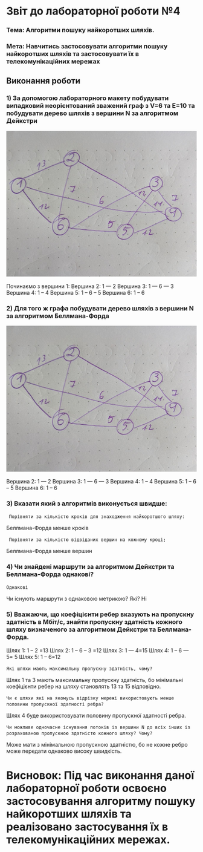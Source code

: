 # Звіт до лабораторної роботи №4</h1>

### Тема: Алгоритми пошуку найкоротших шляхів. <br>

### Мета: Навчитись застосовувати алгоритми пошуку найкоротших шляхів та застосовувати їх в телекомунікаційних мережах

## Виконання роботи 

### 1) За допомогою лабораторного макету побудувати випадковий неорієнтований зважений граф з V=6 та E=10 та побудувати дерево шляхів з вершини N за алгоритмом Дейкстри

![image](https://github.com/sneyks/LABS/blob/main/lab_4/1.jpg)

Починаємо з вершини 1:
Вершина 2: 1 — 2
Вершина 3: 1 — 6 — 3
Вершина 4: 1 – 4
Вершина 5: 1 – 6 – 5
Вершина 6: 1 – 6

### 2) Для того ж графа побудувати дерево шляхів з вершини N за алгоритмом Беллмана-Форда

![image](https://github.com/sneyks/LABS/blob/main/lab_4/2.jpg)

Вершина 2: 1 — 2
Вершина 3: 1 — 6 — 3
Вершина 4: 1 – 4
Вершина 5: 1 – 6 – 5
Вершина 6: 1 – 6

### 3) Вказати який з алгоритмів виконується швидше:
     Порівняти за кількістю кроків для знаходження найкоротшого шляху:
   Беллмана-Форда менше кроків

     Порівняти за кількістю відвіданих вершин на кожному кроці;
   Беллмана-Форда менше вершин

### 4) Чи знайдені маршрути за алгоритмом Дейкстри та Беллмана-Форда однакові?
    Однакові

   Чи існують маршрути з однаковою метрикою? Які?
   Ні

### 5) Вважаючи, що коефіцієнти ребер вказують на пропускну здатність в Мбіт/с, знайти пропускну здатність кожного шляху визначеного за алгоритмом Дейкстри та Беллмана-Форда.
Шлях 1: 1 – 2 =13
Шлях 2: 1 – 6 – 3 =12
Шлях 3: 1 — 4=15
Шлях 4: 1 – 6 — 5= 5
Шлях 5: 1 – 6=12
      
    Які шляхи мають максимальну пропускну здатність, чому?
Шлях 1 та 3 мають максимальну пропускну здатність, бо мінімальні коефіцієнти ребер на шляху становлять 13 та 15 відповідно.


    Чи є шляхи які на якомусь відрізку мережі використовують менше половини пропускної здатності ребра?
 Шлях 4 буде використовувати половину пропускної здатності ребра.

    Чи можливе одночасне існування потоків із вершини N до всіх інших із розрахованою пропускною здатністю кожного шляху? Чому?
Може мати з мінімальною пропускною здатністю, бо не кожне ребро може передати однаково високу швидкість.

# Висновок: Під час виконання даної лабораторної роботи освоєно застосовування алгоритму пошуку найкоротших шляхів та реалізовано застосування їх в телекомунікаційних мережах.
